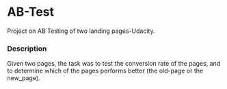 # AB-Test
Project on AB Testing of two landing pages-Udacity.
### Description
Given two pages, the task was to test the conversion rate of the pages, and to determine which of the pages performs better (the old-page or the new_page).
